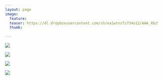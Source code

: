 ```yaml
---
layout: page
image:
  feature:
  teaser: https://dl.dropboxusercontent.com/sh/ea1wtnz7z734o12/AAA_X6zSLSyUIqoM7WQ9kYxOa/luontokuvat/kes%C3%A4/11/DS57005-245px.jpg
  thumb:

---
```


[![](https://dl.dropboxusercontent.com/sh/ea1wtnz7z734o12/AAD-MFfTW0V-QAiLPgrH2JZRa/luontokuvat/kes%C3%A4/11/DS57002-800px.jpg)](https://dl.dropboxusercontent.com/sh/ea1wtnz7z734o12/AAAUabqBjURrk3AieAGMQZLEa/luontokuvat/kes%C3%A4/11/DS57002.jpg)

[![](https://dl.dropboxusercontent.com/sh/ea1wtnz7z734o12/AADnGwtRf2-4eM8BchM4DNcca/luontokuvat/kes%C3%A4/11/DS57003-800px.jpg)](https://dl.dropboxusercontent.com/sh/ea1wtnz7z734o12/AACG-yJOhfC9ay-x8Ub-dotpa/luontokuvat/kes%C3%A4/11/DS57003.jpg)

[![](https://dl.dropboxusercontent.com/sh/ea1wtnz7z734o12/AACjPUk_8hPWVeCFeaGSYUzea/luontokuvat/kes%C3%A4/11/DS57005-800px.jpg)](ttps://dl.dropboxusercontent.com/sh/ea1wtnz7z734o12/AAD7XLbSdQvFhTmCQEMHjSZoa/luontokuvat/kes%C3%A4/11/DS57005.jpg)

[![](https://dl.dropboxusercontent.com/sh/ea1wtnz7z734o12/AADGg9lS0eNP0ByMFEvixGota/luontokuvat/kes%C3%A4/11/DS57004-800px.jpg)](https://dl.dropboxusercontent.com/sh/ea1wtnz7z734o12/AABPrh56HzkwaWgeJOXxWpdua/luontokuvat/kes%C3%A4/11/DS57004.jpg)
